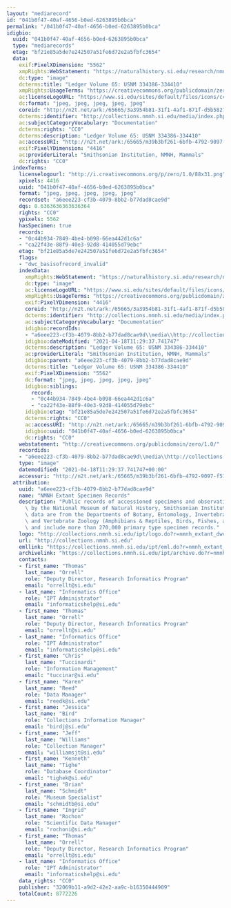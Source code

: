 ```yaml
---
layout: "mediarecord"
id: "041b0f47-40af-4656-b0ed-6263895b0bca"
permalink: "/041b0f47-40af-4656-b0ed-6263895b0bca"
idigbio:
  uuid: "041b0f47-40af-4656-b0ed-6263895b0bca"
  type: "mediarecords"
  etag: "bf21e85a5de7e242507a51fe6d72e2a5fbfc3654"
  data:
    exif:PixelXDimension: "5562"
    xmpRights:WebStatement: "https://naturalhistory.si.edu/research/nmnh-collections/museum-collections-policies"
    dc:type: "image"
    dcterms:title: "Ledger Volume 65: USNM 334386-334410"
    xmpRights:UsageTerms: "https://creativecommons.org/publicdomain/zero/1.0/"
    ac:licenseLogoURL: "https://www.si.edu/sites/default/files/icons/cc0.svg"
    dc:format: "jpeg, jpeg, jpeg, jpeg, jpeg"
    coreid: "http://n2t.net/ark:/65665/3a3954b81-31f1-4af1-871f-d5b58278fa0c"
    dcterms:identifier: "http://collections.nmnh.si.edu/media/index.php?irn=14547938"
    ac:subjectCategoryVocabulary: "Documentation"
    dcterms:rights: "CC0"
    dcterms:description: "Ledger Volume 65: USNM 334386-334410"
    ac:accessURI: "http://n2t.net/ark:/65665/m39b3bf261-6bfb-4792-9097-f5161cd3ce39"
    exif:PixelYDimension: "4416"
    ac:providerLiteral: "Smithsonian Institution, NMNH, Mammals"
    dc:rights: "CC0"
  indexTerms:
    licenselogourl: "http://i.creativecommons.org/p/zero/1.0/88x31.png"
    xpixels: 4416
    uuid: "041b0f47-40af-4656-b0ed-6263895b0bca"
    format: "jpeg, jpeg, jpeg, jpeg, jpeg"
    recordset: "a6eee223-cf3b-4079-8bb2-b77dad8cae9d"
    dqs: 0.6363636363636364
    rights: "CC0"
    ypixels: 5562
    hasSpecimen: true
    records:
    - "0c44b934-7849-4be4-b098-66ea442d1c6a"
    - "ca22f43e-88f9-40e3-92d8-414055d79ebc"
    etag: "bf21e85a5de7e242507a51fe6d72e2a5fbfc3654"
    flags:
    - "dwc_basisofrecord_invalid"
    indexData:
      xmpRights:WebStatement: "https://naturalhistory.si.edu/research/nmnh-collections/museum-collections-policies"
      dc:type: "image"
      ac:licenseLogoURL: "https://www.si.edu/sites/default/files/icons/cc0.svg"
      xmpRights:UsageTerms: "https://creativecommons.org/publicdomain/zero/1.0/"
      exif:PixelYDimension: "4416"
      coreid: "http://n2t.net/ark:/65665/3a3954b81-31f1-4af1-871f-d5b58278fa0c"
      dcterms:identifier: "http://collections.nmnh.si.edu/media/index.php?irn=14547938"
      ac:subjectCategoryVocabulary: "Documentation"
      idigbio:recordIds:
      - "a6eee223-cf3b-4079-8bb2-b77dad8cae9d\\media\\http://collections.nmnh.si.edu/media/index.php?irn=14547938"
      idigbio:dateModified: "2021-04-18T11:29:37.741747"
      dcterms:description: "Ledger Volume 65: USNM 334386-334410"
      ac:providerLiteral: "Smithsonian Institution, NMNH, Mammals"
      idigbio:parent: "a6eee223-cf3b-4079-8bb2-b77dad8cae9d"
      dcterms:title: "Ledger Volume 65: USNM 334386-334410"
      exif:PixelXDimension: "5562"
      dc:format: "jpeg, jpeg, jpeg, jpeg, jpeg"
      idigbio:siblings:
        record:
        - "0c44b934-7849-4be4-b098-66ea442d1c6a"
        - "ca22f43e-88f9-40e3-92d8-414055d79ebc"
      idigbio:etag: "bf21e85a5de7e242507a51fe6d72e2a5fbfc3654"
      dcterms:rights: "CC0"
      ac:accessURI: "http://n2t.net/ark:/65665/m39b3bf261-6bfb-4792-9097-f5161cd3ce39"
      idigbio:uuid: "041b0f47-40af-4656-b0ed-6263895b0bca"
      dc:rights: "CC0"
    webstatement: "http://creativecommons.org/publicdomain/zero/1.0/"
    recordids:
    - "a6eee223-cf3b-4079-8bb2-b77dad8cae9d\\media\\http://collections.nmnh.si.edu/media/index.php?irn=14547938"
    type: "image"
    datemodified: "2021-04-18T11:29:37.741747+00:00"
    accessuri: "http://n2t.net/ark:/65665/m39b3bf261-6bfb-4792-9097-f5161cd3ce39"
  attribution:
    uuid: "a6eee223-cf3b-4079-8bb2-b77dad8cae9d"
    name: "NMNH Extant Specimen Records"
    description: "Public records of accessioned specimens and observations curated\
      \ by the National Museum of Natural History, Smithsonian Institution. These\
      \ data are from the Departments of Botany, Entomology, Invertebrate Zoology\
      \ and Vertebrate Zoology (Amphibians & Reptiles, Birds, Fishes, and Mammals)\
      \ and include more than 270,000 primary type specimen records."
    logo: "http://collections.nmnh.si.edu/ipt/logo.do?r=nmnh_extant_dwc-a"
    url: "http://collections.nmnh.si.edu"
    emllink: "https://collections.nmnh.si.edu/ipt/eml.do?r=nmnh_extant_dwc-a"
    archivelink: "https://collections.nmnh.si.edu/ipt/archive.do?r=nmnh_extant_dwc-a"
    contacts:
    - first_name: "Thomas"
      last_name: "Orrell"
      role: "Deputy Director, Research Informatics Program"
      email: "orrellt@si.edu"
    - last_name: "Informatics Office"
      role: "IPT Administrator"
      email: "informaticshelp@si.edu"
    - first_name: "Thomas"
      last_name: "Orrell"
      role: "Deputy Director, Research Informatics Program"
      email: "orrellt@si.edu"
    - last_name: "Informatics Office"
      role: "IPT Administrator"
      email: "informaticshelp@si.edu"
    - first_name: "Chris"
      last_name: "Tuccinardi"
      role: "Information Management"
      email: "tuccinar@si.edu"
    - first_name: "Karen"
      last_name: "Reed"
      role: "Data Manager"
      email: "reedk@si.edu"
    - first_name: "Jessica"
      last_name: "Bird"
      role: "Collections Information Manager"
      email: "birdj@si.edu"
    - first_name: "Jeff"
      last_name: "Williams"
      role: "Collection Manager"
      email: "williamsjt@si.edu"
    - first_name: "Kenneth"
      last_name: "Tighe"
      role: "Database Coordinator"
      email: "tighek@si.edu"
    - first_name: "Brian"
      last_name: "Schmidt"
      role: "Museum Specialist"
      email: "schmidtb@si.edu"
    - first_name: "Ingrid"
      last_name: "Rochon"
      role: "Scientific Data Manager"
      email: "rochoni@si.edu"
    - first_name: "Thomas"
      last_name: "Orrell"
      role: "Deputy Director, Research Informatics Program"
      email: "orrellt@si.edu"
    - last_name: "Informatics Office"
      role: "IPT Administrator"
      email: "informaticshelp@si.edu"
    data_rights: "CC0"
    publisher: "32069b11-a9d2-42e2-aa9c-b16350444909"
    totalCount: 8772226
---
```

